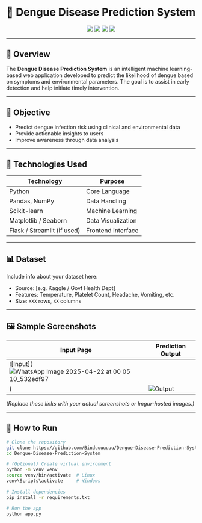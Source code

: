 <h1 align="center">🦠 Dengue Disease Prediction System</h1>

<p align="center">
  <img src="https://img.shields.io/badge/Python-3.9-blue?style=flat-square&logo=python" />
  <img src="https://img.shields.io/badge/Machine%20Learning-Enabled-brightgreen?style=flat-square&logo=scikit-learn" />
  <img src="https://img.shields.io/badge/License-MIT-orange?style=flat-square" />
  <img src="https://img.shields.io/badge/Status-Active-green?style=flat-square" />
</p>

---

## 📌 Overview
The **Dengue Disease Prediction System** is an intelligent machine learning-based web application developed to predict the likelihood of dengue based on symptoms and environmental parameters. The goal is to assist in early detection and help initiate timely intervention.

---

## 🎯 Objective
- Predict dengue infection risk using clinical and environmental data
- Provide actionable insights to users
- Improve awareness through data analysis

---

## 🧠 Technologies Used
| Technology | Purpose |
|------------|---------|
| Python     | Core Language |
| Pandas, NumPy | Data Handling |
| Scikit-learn | Machine Learning |
| Matplotlib / Seaborn | Data Visualization |
| Flask / Streamlit (if used) | Frontend Interface |

---

## 📊 Dataset
Include info about your dataset here:

- Source: [e.g. Kaggle / Govt Health Dept]
- Features: Temperature, Platelet Count, Headache, Vomiting, etc.
- Size: `XXX` rows, `XX` columns

---

## 🖼️ Sample Screenshots

| Input Page | Prediction Output |
|------------|-------------------|
| ![Input](![WhatsApp Image 2025-04-22 at 00 05 10_532edf97](https://github.com/user-attachments/assets/d7a8363c-0fcc-4c42-9156-e7a2bfbd52f4)
) | ![Output](https://via.placeholder.com/300x200) |

*(Replace these links with your actual screenshots or Imgur-hosted images.)*

---

## 🚀 How to Run

```bash
# Clone the repository
git clone https://github.com/Binduuuuuuu/Dengue-Disease-Prediction-System.git
cd Dengue-Disease-Prediction-System

# (Optional) Create virtual environment
python -m venv venv
source venv/bin/activate  # Linux
venv\Scripts\activate     # Windows

# Install dependencies
pip install -r requirements.txt

# Run the app
python app.py
